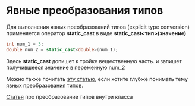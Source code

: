 # Явные преобразования типов

Для выполнения явных преобразований типов (explicit type conversion) применяется оператор **static_cast** в виде **static_cast<тип>(значение)**

```cpp
int num_1 = 3;
double num_2 = static_cast<double>(num_1);
```
Здесь **static_cast** допишет к тройке вещественную часть. и запишет получившееся значение в переменную num_2


Можно также почитать [эту статью](https://habr.com/ru/articles/266747/), если хотите глубже понимать тему явных преобразования типов.

[Статья](https://metanit.com/cpp/tutorial/5.25.php) про преобразование типов внутри класса

